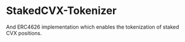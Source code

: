 # StakedCVX-Tokenizer
And ERC4626 implementation which enables the tokenization of staked CVX positions.
